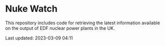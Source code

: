 # Nuke Watch

This repository includes code for retrieving the latest information available on the output of EDF nuclear power plants in the UK.

Last updated: 2023-03-09 04:11